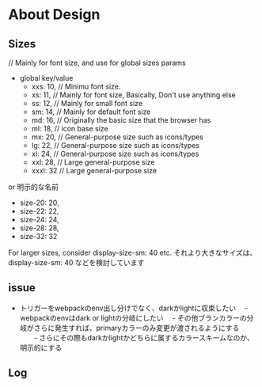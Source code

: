 # About Design

## Sizes

// Mainly for font size, and use for global sizes params

- global key/value
  - xxs: 10, // Minimu font size.
  - xs: 11, // Mainly for font size, Basically, Don't use anything else
  - ss: 12, // Mainly for small font size
  - sm: 14, // Mainly for default font size
  - md: 16, // Originally the basic size that the browser has
  - ml: 18, // icon base size
  - mx: 20, // General-purpose size such as icons/types
  - lg: 22, // General-purpose size such as icons/types
  - xl: 24, // General-purpose size such as icons/types
  - xxl: 28, // Large general-purpose size
  - xxxl: 32 // Large general-purpose size

or 明示的な名前

- size-20: 20,
- size-22: 22,
- size-24: 24,
- size-28: 28,
- size-32: 32

For larger sizes, consider display-size-sm: 40 etc.
それより大きなサイズは、display-size-sm: 40 などを検討しています

## issue

- トリガーをwebpackのenv出し分けでなく、darkかlightに収束したい
　- webpackのenvはdark or lightの分岐にしたい
　- その他ブランカラーの分岐がさらに発生すれば、primaryカラーのみ変更が渡されるようにする
　　- さらにその際もdarkかlightかどちらに属するカラースキームなのか、明示的にする

## Log
